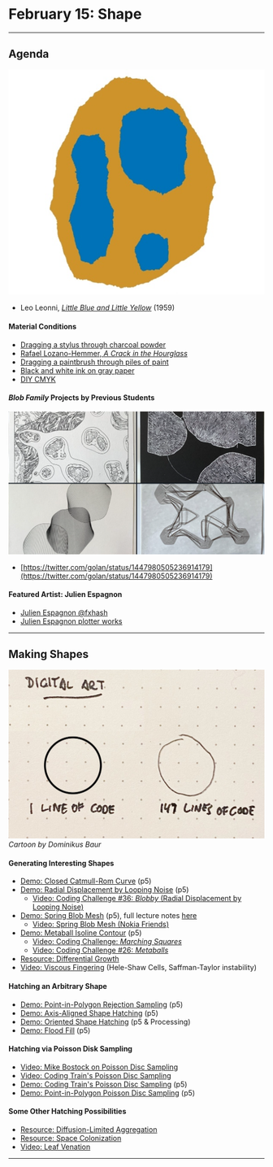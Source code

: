 # February 15: Shape

---

## Agenda

![leonni.jpg](img/leonni.jpg)

* Leo Leonni, [*Little Blue and Little Yellow*](https://www.youtube.com/watch?v=91ZmDCXlxAA) (1959)

#### Material Conditions

* [Dragging a stylus through charcoal powder](https://www.instagram.com/reel/C1vGPXmPTNF/)
* [Rafael Lozano-Hemmer, *A Crack in the Hourglass*](https://www.youtube.com/watch?v=BsVsULhoSbM)
* [Dragging a paintbrush through piles of paint](https://www.instagram.com/reel/C3Go-jOPtdg/)
* [Black and white ink on gray paper](https://www.instagram.com/p/C1prz_6yWDD/)
* [DIY CMYK](https://www.instagram.com/p/C3QxL1iSyLo/)

#### *Blob Family* Projects by Previous Students

![student-blobs.png](img/student-blobs.png)

* [https://twitter.com/golan/status/1447980505236914179](https://twitter.com/golan/status/1447980505236914179)

#### Featured Artist: Julien Espagnon

* [Julien Espagnon @fxhash](https://www.fxhash.xyz/u/Julien%20Espagnon)
* [Julien Espagnon plotter works](https://www.julienespagnon.fr/art/plotter-artworks/)

---

## Making Shapes

![dominikus_baur_1-line-vs-147.jpg](img/dominikus_baur_1-line-vs-147.jpg)<br />*Cartoon by Dominikus Baur*

#### Generating Interesting Shapes

* [Demo: Closed Catmull-Rom Curve](https://editor.p5js.org/golan/sketches/IlEFXzOkF) (p5)
* [Demo: Radial Displacement by Looping Noise](https://editor.p5js.org/golan/sketches/Fv_U5kR6g) (p5)
  * [Video: Coding Challenge #36: *Blobby* (Radial Displacement by Looping Noise)](https://www.youtube.com/watch?v=rX5p-QRP6R4)
* [Demo: Spring Blob Mesh](https://editor.p5js.org/golan/sketches/tN09_szTo) (p5), full lecture notes [here](https://courses.ideate.cmu.edu/60-212/f2020/daily-notes/september/09-14-movement/springs/)
  * [Video: Spring Blob Mesh (Nokia Friends)](https://www.youtube.com/watch?v=g20QOQP6kSU)
* [Demo: Metaball Isoline Contour](https://editor.p5js.org/golan/sketches/1bmDXMSHX) (p5)
  * [Video: Coding Challenge: *Marching Squares*](https://www.youtube.com/watch?v=0ZONMNUKTfU&t=1444s)
  * [Video: Coding Challenge #26: *Metaballs*](https://www.youtube.com/watch?v=ccYLb7cLB1I)
* [Resource: Differential Growth](https://github.com/jasonwebb/morphogenesis-resources?tab=readme-ov-file#differential-growth)
* [Video: Viscous Fingering](https://vimeo.com/22212386) (Hele-Shaw Cells, Saffman-Taylor instability)

#### Hatching an Arbitrary Shape

* [Demo: Point-in-Polygon Rejection Sampling](https://editor.p5js.org/golan/sketches/wf8xsGn_-) (p5)
* [Demo: Axis-Aligned Shape Hatching](https://editor.p5js.org/golan/sketches/jiHPNbJOl) (p5)
* [Demo: Oriented Shape Hatching](https://editor.p5js.org/golan/sketches/kPj9pY-8l) (p5 & Processing)
* [Demo: Flood Fill](https://editor.p5js.org/StevesMakerspace/sketches/U7CPwxnVS) (p5)

#### Hatching via Poisson Disk Sampling

* [Video: Mike Bostock on Poisson Disc Sampling](https://vimeo.com/112319901)
* [Video: Coding Train's Poisson Disc Sampling](https://www.youtube.com/watch?v=flQgnCUxHlw)
* [Demo: Coding Train's Poisson Disc Sampling](https://editor.p5js.org/codingtrain/sketches/4N78DFCXN) (p5)
* [Demo: Point-in-Polygon Poisson Disc Sampling](https://editor.p5js.org/golan/sketches/R-oeb4gsj) (p5)

#### Some Other Hatching Possibilities

* [Resource: Diffusion-Limited Aggregation](https://github.com/jasonwebb/morphogenesis-resources?tab=readme-ov-file#diffusion-limited-aggregation-dla)
* [Resource: Space Colonization](https://github.com/jasonwebb/morphogenesis-resources?tab=readme-ov-file#space-colonization)
* [Video: Leaf Venation](https://vimeo.com/25604611)

---
